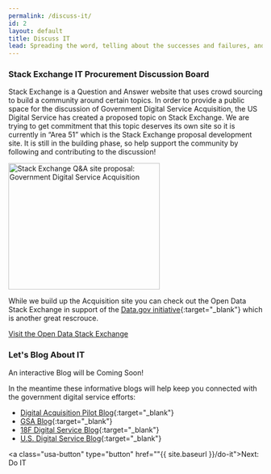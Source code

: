 ```yaml
---
permalink: /discuss-it/
id: 2
layout: default
title: Discuss IT
lead: Spreading the word, telling about the successes and failures, and having a place to ask questions from experts is an effective way to crowdsource common challenges. Digital communities thrive on the viral experience and the acquisition community should take advantage of this trend.
---
```


### Stack Exchange IT Procurement Discussion Board

Stack Exchange is a Question and Answer website that uses crowd sourcing to build a community around certain topics. In order to provide a public space for the discussion of Government Digital Service Acquisition, the US Digital Service has created a proposed topic on Stack Exchange. We are trying to get commitment that this topic deserves its own site so it is currently in “Area 51” which is the Stack Exchange proposal development site. It is still in the building phase, so help support the community by following and contributing to the discussion!

<a href="http://area51.stackexchange.com/proposals/99212/government-digital-service-acquisition?referrer=iNHbk2AgvcMZB5sSV0mPNA2"><img src="http://area51.stackexchange.com/ads/proposal/99212.png" width="300" height="250" alt="Stack Exchange Q&A site proposal: Government Digital Service Acquisition" /></a>

While we build up the Acquisition site you can check out the Open Data Stack Exchange in support of the [Data.gov initiative](https://www.data.gov/){:target="_blank"} which is another great rescrouce.

<a class="usa-button-outline usa-button-active" type="button" target="blank" href="http://opendata.stackexchange.com/">Visit the Open Data Stack Exchange</a>

### Let's Blog About IT

An interactive Blog will be Coming Soon!

In the meantime these informative blogs will help keep you connected with the government digital service efforts:

- [Digital Acquisition Pilot Blog](https://digitalacquisitionpilot.wordpress.com/){:target="_blank"}
- [GSA Blog](http://gsablogs.gsa.gov/gsablog/){:target="_blank"}
- [18F Digital Service Blog](https://18f.gsa.gov/blog/){:target="_blank"}
- [U.S. Digital Service Blog](https://medium.com/@USDigitalService){:target="_blank"}

<a class="usa-button" type="button" href=""{{ site.baseurl }}/do-it">Next: Do IT</a>
